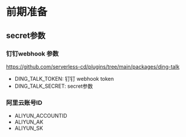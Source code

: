 # 前期准备

## secret参数

### 钉钉webhook 参数
https://github.com/serverless-cd/plugins/tree/main/packages/ding-talk
- DING_TALK_TOKEN: 钉钉 webhook token
- DING_TALK_SECRET: secret参数

### 阿里云账号ID
- ALIYUN_ACCOUNTID
- ALIYUN_AK
- ALIYUN_SK
